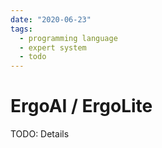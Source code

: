 ```yaml
---
date: "2020-06-23"
tags:
  - programming language
  - expert system
  - todo
---
```


# ErgoAI / ErgoLite

TODO: Details